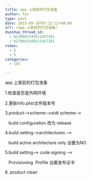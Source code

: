 ```yaml
---
title: app 上架前的打包准备
author: fan
type: post
date: 2015-09-10T07:22:12+00:00
url: /app-上架前的打包准备/
duoshuo_thread_id:
  - 6278603345611457281
  - 6278603345611457281
views:
  - 5
  - 5
categories:
  - iOS

---
```

<p class="p1">
  <span class="s1">app </span>上架前的打包准备
</p>

<p class="p2">
</p>

<p class="p1">
  <span class="s1">1.</span>检查是否是外网环境
</p>

<p class="p2">
</p>

<p class="p3">
  2.<span class="s2">更新</span>info.plist<span class="s2">文件版本号</span>
</p>

<p class="p4">
</p>

<p class="p1">
  3.product&#8212;>scheme&#8212;->eidt scheme&#8212;>
</p>

<p class="p1">
  &nbsp;&nbsp; build configuration 改为 release
</p>

<p class="p4">
</p>

<p class="p1">
  4.build setting&#8212;>architectures &#8211;>&nbsp;
</p>

<p class="p1">
  &nbsp;&nbsp; build active architecture only 设置为NO
</p>

<p class="p4">
</p>

<p class="p1">
  5.build setting&#8212;> code signing &#8211;>
</p>

<p class="p1">
  &nbsp;&nbsp; Provisioning&nbsp; Profile 设置发布证书
</p>

<p class="p4">
</p>

<p class="p1">
  6. product clean
</p>